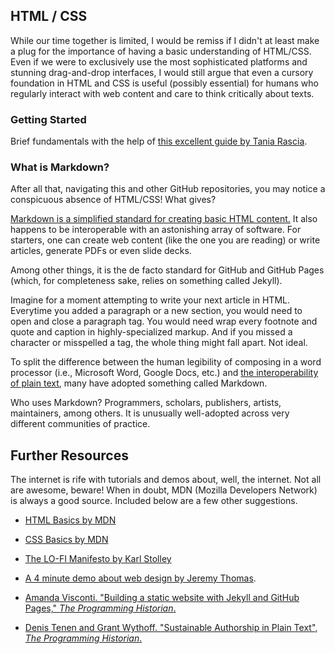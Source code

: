 ## HTML / CSS

While our time together is limited, I would be remiss if I didn't at least make a plug for the importance of having a basic understanding of HTML/CSS. Even if we were to exclusively use the most sophisticated platforms and stunning drag-and-drop interfaces, I would still argue that even a cursory foundation in HTML and CSS is useful (possibly essential) for humans who regularly interact with web content and care to think critically about texts.

### Getting Started

Brief fundamentals with the help of [this excellent guide by Tania Rascia](https://www.taniarascia.com/overview-of-css-concepts/#html-fundamentals).

### What is Markdown?

After all that, navigating this and other GitHub repositories, you may notice a conspicuous absence of HTML/CSS! What gives?

[Markdown is a simplified standard for creating basic HTML content.](https://observablehq.com/@jaynel/markdown-summary) It also happens to be interoperable with an astonishing array of software. For starters, one can create web content (like the one you are reading) or write articles, generate PDFs or even slide decks.

Among other things, it is the de facto standard for GitHub and GitHub Pages (which, for completeness sake, relies on something called Jekyll).

Imagine for a moment attempting to write your next article in HTML. Everytime you added a paragraph or a new section, you would need to open and close a paragraph tag. You would need wrap every footnote and quote and caption in highly-specialized markup. And if you missed a character or misspelled a tag, the whole thing might fall apart. Not ideal.

To split the difference between the human legibility of composing in a word processor (i.e., Microsoft Word, Google Docs, etc.) and [the interoperability of plain text](https://en.wikipedia.org/wiki/Plain_text), many have adopted something called Markdown.

Who uses Markdown? Programmers, scholars, publishers, artists, maintainers, among others. It is unusually well-adopted across very different communities of practice.

## Further Resources

The internet is rife with tutorials and demos about, well, the internet. Not all are awesome, beware! When in doubt, MDN (Mozilla Developers Network) is always a good source. Included below are a few other suggestions.

- [HTML Basics by MDN](https://developer.mozilla.org/en-US/docs/Learn/Getting_started_with_the_web/HTML_basics)
- [CSS Basics by MDN](https://developer.mozilla.org/en-US/docs/Learn/Getting_started_with_the_web/CSS_basics)
- [The LO-FI Manifesto by Karl Stolley](http://kairos.technorhetoric.net/20.2/inventio/stolley)
- [A 4 minute demo about web design by Jeremy Thomas](https://jgthms.com/web-design-in-4-minutes).

- [Amanda Visconti. "Building a static website with Jekyll and GitHub Pages," *The Programming Historian*.](https://programminghistorian.org/en/lessons/building-static-sites-with-jekyll-github-pages)
- [Denis Tenen and Grant Wythoff. "Sustainable Authorship in Plain Text", *The Programming Historian*.](https://programminghistorian.org/en/lessons/sustainable-authorship-in-plain-text-using-pandoc-and-markdown)
